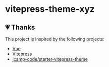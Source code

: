 # vitepress-theme-xyz


## 💗 Thanks

This project is inspired by the following projects:

- [Vue](https://vuejs.org)
- [Vitepress](https://vitepress.dev)
- [jcamp-code/starter-vitepress-theme](https://github.com/jcamp-code/starter-vitepress-theme)